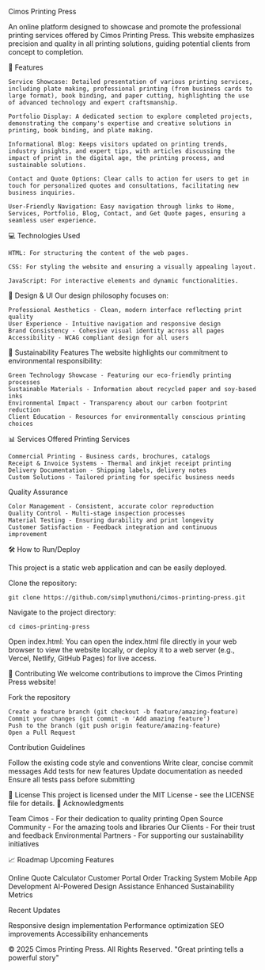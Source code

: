 Cimos Printing Press

An online platform designed to showcase and promote the professional printing services offered by Cimos Printing Press. 
This website emphasizes precision and quality in all printing solutions, guiding potential clients from concept to completion.

🚀 Features

    Service Showcase: Detailed presentation of various printing services, including plate making, professional printing (from business cards to large format), book binding, and paper cutting, highlighting the use of advanced technology and expert craftsmanship.

    Portfolio Display: A dedicated section to explore completed projects, demonstrating the company's expertise and creative solutions in printing, book binding, and plate making.

    Informational Blog: Keeps visitors updated on printing trends, industry insights, and expert tips, with articles discussing the impact of print in the digital age, the printing process, and sustainable solutions.

    Contact and Quote Options: Clear calls to action for users to get in touch for personalized quotes and consultations, facilitating new business inquiries.

    User-Friendly Navigation: Easy navigation through links to Home, Services, Portfolio, Blog, Contact, and Get Quote pages, ensuring a seamless user experience.

💻 Technologies Used

    HTML: For structuring the content of the web pages.

    CSS: For styling the website and ensuring a visually appealing layout.

    JavaScript: For interactive elements and dynamic functionalities.

🎨 Design & UI
Our design philosophy focuses on:

    Professional Aesthetics - Clean, modern interface reflecting print quality
    User Experience - Intuitive navigation and responsive design
    Brand Consistency - Cohesive visual identity across all pages
    Accessibility - WCAG compliant design for all users

🌱 Sustainability Features
The website highlights our commitment to environmental responsibility:

    Green Technology Showcase - Featuring our eco-friendly printing processes
    Sustainable Materials - Information about recycled paper and soy-based inks
    Environmental Impact - Transparency about our carbon footprint reduction
    Client Education - Resources for environmentally conscious printing choices

📊 Services Offered
Printing Services

    Commercial Printing - Business cards, brochures, catalogs
    Receipt & Invoice Systems - Thermal and inkjet receipt printing
    Delivery Documentation - Shipping labels, delivery notes
    Custom Solutions - Tailored printing for specific business needs

Quality Assurance

    Color Management - Consistent, accurate color reproduction
    Quality Control - Multi-stage inspection processes
    Material Testing - Ensuring durability and print longevity
    Customer Satisfaction - Feedback integration and continuous improvement

🛠️ How to Run/Deploy

This project is a static web application and can be easily deployed.

Clone the repository:

    git clone https://github.com/simplymuthoni/cimos-printing-press.git

Navigate to the project directory:

    cd cimos-printing-press

Open index.html: You can open the index.html file directly in your web browser to view the website locally, or deploy it to a web server (e.g., Vercel, Netlify, GitHub Pages) for live access.

🤝 Contributing
We welcome contributions to improve the Cimos Printing Press website!

Fork the repository

    Create a feature branch (git checkout -b feature/amazing-feature)
    Commit your changes (git commit -m 'Add amazing feature')
    Push to the branch (git push origin feature/amazing-feature)
    Open a Pull Request

Contribution Guidelines

Follow the existing code style and conventions
Write clear, concise commit messages
Add tests for new features
Update documentation as needed
Ensure all tests pass before submitting

📄 License
This project is licensed under the MIT License - see the LICENSE file for details.
🙏 Acknowledgments

Team Cimos - For their dedication to quality printing
Open Source Community - For the amazing tools and libraries
Our Clients - For their trust and feedback
Environmental Partners - For supporting our sustainability initiatives

📈 Roadmap
Upcoming Features

 Online Quote Calculator
 Customer Portal
 Order Tracking System
 Mobile App Development
 AI-Powered Design Assistance
 Enhanced Sustainability Metrics

Recent Updates

 Responsive design implementation
 Performance optimization
 SEO improvements
 Accessibility enhancements


© 2025 Cimos Printing Press. All Rights Reserved.
"Great printing tells a powerful story"
